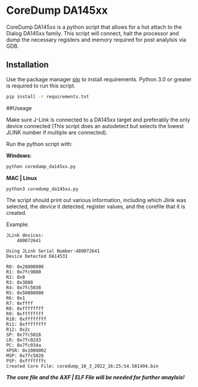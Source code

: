 # CoreDump DA145xx
CoreDump DA145xx is a python script that allows for a hot attach to the Dialog DA145xx family.
This script will connect, halt the processor and dump the necessary registers and memory
required for post analylsis via GDB.  

## Installation

Use the package manager [pip](https://pip.pypa.io/en/stable/) to install requirements.
Python 3.0 or greater is required to run this script.

```bash
pip install -r requirements.txt
```

##Useage

Make sure J-Link is connected to a DA145xx target and preferably the only device connected
(This script does an autodetect but selects the lowest JLINK number if multiple are connected).


Run the python script with:

**Windows**:

````bash
python coredump_da145xx.py
````

**MAC | Linux**
````bash
python3 coredump_da145xx.py
````


The script should print out various information, including which Jlink was selected, the device
it detected, register values, and the corefile that it is created. 

Example:

````
JLink devices:
	480072641

Using JLink Serial Number:480072641
Device Detected DA14531

R0: 0x28000000
R1: 0x7fc9080
R2: 0x0
R3: 0x3800
R4: 0x7fc5038
R5: 0x50000000
R6: 0x1
R7: 0xffff
R8: 0xffffffff
R9: 0xffffffff
R10: 0xffffffff
R11: 0xffffffff
R12: 0x2c
SP: 0x7fc5028
LR: 0x7fc02d3
PC: 0x7fc034a
XPSR: 0x1000002
MSP: 0x7fc5028
PSP: 0xfffffffc
Created Core File: coredump_10_3_2022_16:25:54.581494.bin

````

***The core file and the AXF | ELF File will be needed for further anaylsis!***